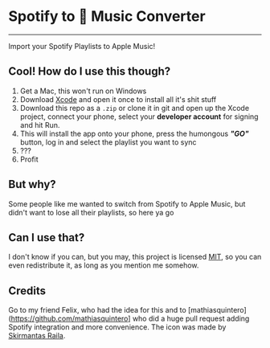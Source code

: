# Spotify to  Music Converter
------
Import your Spotify Playlists to Apple Music!

## Cool! How do I use this though?

1. Get a Mac, this won't run on Windows
2. Download [Xcode](https://itunes.apple.com/de/app/xcode/id497799835?mt=12) and open it once to install all it's shit stuff
3. Download this repo as a `.zip` or clone it in git and open up the Xcode project, connect your phone, select your **developer account** for signing and hit Run.
10. This will install the app onto your phone, press the humongous ***"GO"*** button, log in and select the playlist you want to sync
11. ???
12. Profit

## But why?
Some people like me wanted to switch from Spotify to Apple Music, but didn't want to lose all their playlists, so here ya go

## Can I use that?
I don't know if you can, but you may, this project is licensed [MIT](LICENSE), so you can even redistribute it, as long as you mention me somehow.

## Credits
Go to my friend Felix, who had the idea for this and to [mathiasquintero](https://github.com/mathiasquintero] who did a huge pull request adding Spotify integration and more convenience.
The icon was made by [Skirmantas Raila](https://dribbble.com/shots/1783674-iTunes).